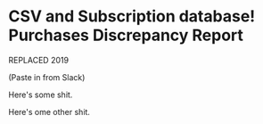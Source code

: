 # CSV and Subscription database! Purchases Discrepancy Report

REPLACED 2019

(Paste in from Slack)

Here's some shit. 

Here's ome other shit. 
